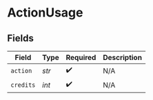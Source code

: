 # ActionUsage


## Fields

| Field              | Type               | Required           | Description        |
| ------------------ | ------------------ | ------------------ | ------------------ |
| `action`           | *str*              | :heavy_check_mark: | N/A                |
| `credits`          | *int*              | :heavy_check_mark: | N/A                |